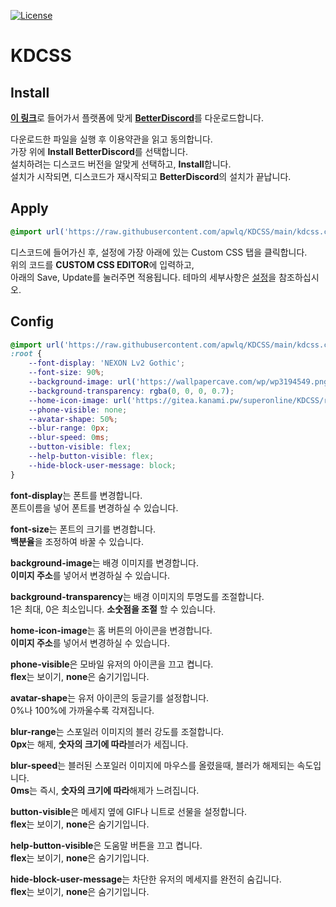 [![License](http://img.shields.io/badge/license-MIT%20LICENSE-brightgreen.svg)](https://opensource.org/licenses/MIT)

# KDCSS

## Install
<p><strong><a href="https://github.com/BetterDiscord/Installer/releases/latest">이 링크</a></strong>로 들어가서 플랫폼에 맞게 <strong><a href="https://github.com/BetterDiscord/Installer/releases/latest">BetterDiscord</a></strong>를 다운로드합니다.</p>
다운로드한 파일을 실행 후 이용약관을 읽고 동의합니다.<br>
가장 위에 <strong>Install BetterDiscord</strong>를 선택합니다.<br>
설치하려는 디스코드 버전을 알맞게 선택하고, <strong>Install</strong>합니다.<br>
설치가 시작되면, 디스코드가 재시작되고 <strong>BetterDiscord</strong>의 설치가 끝납니다.

## Apply
```css
@import url('https://raw.githubusercontent.com/apwlq/KDCSS/main/kdcss.css');
```
디스코드에 들어가신 후, 설정에 가장 아래에 있는 Custom CSS 탭을 클릭합니다. <br>
위의 코드를 **CUSTOM CSS EDITOR**에 입력하고,  <br>
아래의 Save, Update를 눌러주면 적용됩니다.
테마의 세부사항은 <a href="#config">설정</a>을 참조하십시오.


## Config
```css
@import url('https://raw.githubusercontent.com/apwlq/KDCSS/main/kdcss.css');
:root {
    --font-display: 'NEXON Lv2 Gothic';
    --font-size: 90%;
    --background-image: url('https://wallpapercave.com/wp/wp3194549.png');
    --background-transparency: rgba(0, 0, 0, 0.7);
    --home-icon-image: url('https://gitea.kanami.pw/superonline/KDCSS/raw/branch/master/svg/discord.svg');
    --phone-visible: none;
    --avatar-shape: 50%;
    --blur-range: 0px;
    --blur-speed: 0ms;
    --button-visible: flex;
    --help-button-visible: flex;
    --hide-block-user-message: block;
}
```
<p><strong>font-display</strong>는 폰트를 변경합니다.<br>
    폰트이름을 넣어 폰트를 변경하실 수 있습니다.
    
<p><strong>font-size</strong>는 폰트의 크기를 변경합니다.<br>
    <strong>백분율</strong>을 조정하여 바꿀 수 있습니다.</p>
    
<p><strong>background-image</strong>는 배경 이미지를 변경합니다.<br>
    <strong>이미지 주소</strong>를 넣어서 변경하실 수 있습니다.</p>

<p><strong>background-transparency</strong>는 배경 이미지의 투명도를 조절합니다.<br>
    1은 최대, 0은 최소입니다. <strong>소숫점을 조절</strong> 할 수 있습니다.</p>

<p><strong>home-icon-image</strong>는 홈 버튼의 아이콘을 변경합니다.<br>
    <strong>이미지 주소</strong>를 넣어서 변경하실 수 있습니다.</p>

<p><strong>phone-visible</strong>은 모바일 유저의 아이콘을 끄고 켭니다.<br>
    <strong>flex</strong>는 보이기, <strong>none</strong>은 숨기기입니다.</p>

<p><strong>avatar-shape</strong>는 유저 아이콘의 둥글기를 설정합니다.<br>
    0%나 100%에 가까울수록 각져집니다.</p>
    
<p><strong>blur-range</strong>는 스포일러 이미지의 블러 강도를 조절합니다.<br>
    <strong>0px</strong>는 해제, <strong>숫자의 크기에 따라</strong>블러가 세집니다.</p>
    
<p><strong>blur-speed</strong>는 블러된 스포일러 이미지에 마우스를 올렸을때, 블러가 해제되는 속도입니다.<br>
    <strong>0ms</strong>는 즉시, <strong>숫자의 크기에 따라</strong>해제가 느려집니다.</p>
    
<p><strong>button-visible</strong>은 메세지 옆에 GIF나 니트로 선물을 설정합니다.<br>
    <strong>flex</strong>는 보이기, <strong>none</strong>은 숨기기입니다.</p>
    
<p><strong>help-button-visible</strong>은 도움말 버튼을 끄고 켭니다.<br>
    <strong>flex</strong>는 보이기, <strong>none</strong>은 숨기기입니다.</p>
    
<p><strong>hide-block-user-message</strong>는 차단한 유저의 메세지를 완전히 숨깁니다.<br>
    <strong>flex</strong>는 보이기, <strong>none</strong>은 숨기기입니다.</p>
